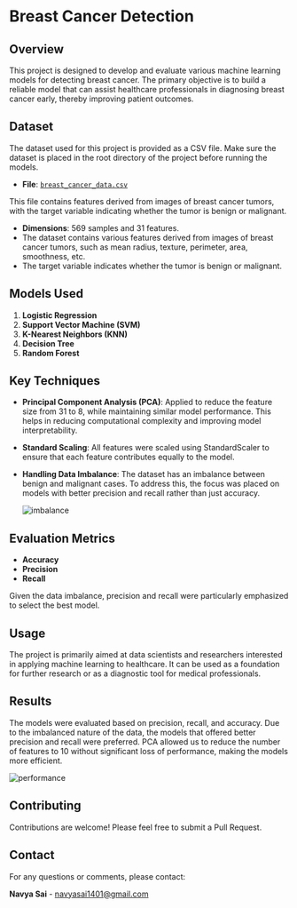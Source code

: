 # Breast Cancer Detection

## Overview

This project is designed to develop and evaluate various machine learning models for detecting breast cancer. The primary objective is to build a reliable model that can assist healthcare professionals in diagnosing breast cancer early, thereby improving patient outcomes.

## Dataset

The dataset used for this project is provided as a CSV file. Make sure the dataset is placed in the root directory of the project before running the models.

- **File**: [`breast_cancer_data.csv`](breast_cancer_data.csv)

This file contains features derived from images of breast cancer tumors, with the target variable indicating whether the tumor is benign or malignant.

- **Dimensions**: 569 samples and 31 features.
- The dataset contains various features derived from images of breast cancer tumors, such as mean radius, texture, perimeter, area, smoothness, etc.
- The target variable indicates whether the tumor is benign or malignant.

## Models Used

1. **Logistic Regression**
2. **Support Vector Machine (SVM)**
3. **K-Nearest Neighbors (KNN)**
4. **Decision Tree**
5. **Random Forest**

## Key Techniques

- **Principal Component Analysis (PCA)**: Applied to reduce the feature size from 31 to 8, while maintaining similar model performance. This helps in reducing computational complexity and improving model interpretability.
  
- **Standard Scaling**: All features were scaled using StandardScaler to ensure that each feature contributes equally to the model.

- **Handling Data Imbalance**: The dataset has an imbalance between benign and malignant cases. To address this, the focus was placed on models with better precision and recall rather than just accuracy.
  
  ![imbalance](https://github.com/user-attachments/assets/ea6756e6-8bd1-444c-b631-acb5bdd950fa)


## Evaluation Metrics

- **Accuracy**
- **Precision**
- **Recall**

Given the data imbalance, precision and recall were particularly emphasized to select the best model.

## Usage

The project is primarily aimed at data scientists and researchers interested in applying machine learning to healthcare. It can be used as a foundation for further research or as a diagnostic tool for medical professionals.

## Results

The models were evaluated based on precision, recall, and accuracy. Due to the imbalanced nature of the data, the models that offered better precision and recall were preferred. PCA allowed us to reduce the number of features to 10 without significant loss of performance, making the models more efficient.

![performance](https://github.com/user-attachments/assets/c6440fa9-d373-4c45-8f86-ceac234784a5)


## Contributing

Contributions are welcome! Please feel free to submit a Pull Request.

## Contact

For any questions or comments, please contact:

**Navya Sai** - [navyasai1401@gmail.com](mailto:navyasai1401@gmail.com)

